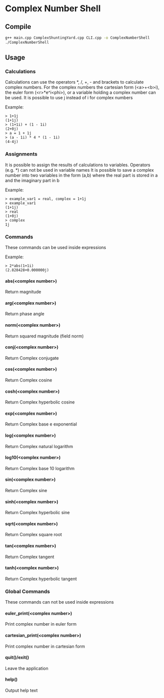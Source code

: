# Complex Number Shell


## Compile

```bash
g++ main.cpp ComplexShuntingYard.cpp CLI.cpp -o ComplexNumberShell
./ComplexNumberShell
```

## Usage
### Calculations
Calculations can use the operators *, /, +, - and brackets to calculate complex numbers.
For the complex numbers the cartesian form (&lt;a&gt;+&lt;b&gt;i), the euler form (&lt;r&gt;*e^i&lt;phi&gt;), 
or a variable holding a complex number can be used. It is possible to use j instead of i for complex numbers

Example:
```console
> 1+1j
(1+1j)
> (1+1i) + (1 - 1i)
(2+0j)
> a = 1 + 1j
> (a - 1i) * 4 * (1 - 1i)
(4-4j)
```

### Assignments

It is possible to assign the results of calculations to variables.
Operators (e.g. *) can not be used in variable names
It is possible to save a complex number into two variables in the form (a,b)
where the real part is stored in a and the imaginary part in b

Example:
```console
> example_var1 = real, complex = 1+1j
> example_var1
(1+1j)
> real
(1+0j)
> complex
1j
```

### Commands
These commands can be used inside expressions

Example:
```console
> 2*abs(1+1i)
(2.828428+0.000000j)
```

#### abs(&lt;complex number&gt;)
Return magnitude
#### arg(&lt;complex number&gt;)
Return phase angle
#### norm(&lt;complex number&gt;)
Return squared magnitude (field norm)
#### conj(&lt;complex number&gt;)
Return Complex conjugate
#### cos(&lt;complex number&gt;)
Return Complex cosine
#### cosh(&lt;complex number&gt;)
Return Complex hyperbolic cosine
#### exp(&lt;complex number&gt;)
Return Complex base e exponential
#### log(&lt;complex number&gt;)
Return Complex natural logarithm
#### log10(&lt;complex number&gt;)
Return Complex base 10 logarithm
#### sin(&lt;complex number&gt;)
Return Complex sine
#### sinh(&lt;complex number&gt;)
Return Complex hyperbolic sine
#### sqrt(&lt;complex number&gt;)
Return Complex square root
#### tan(&lt;complex number&gt;)
Return Complex tangent
#### tanh(&lt;complex number&gt;)
Return Complex hyperbolic tangent

### Global Commands
These commands can not be used inside expressions
#### euler_print(&lt;complex number&gt;)
Print complex number in euler form

#### cartesian_print(&lt;complex number&gt;)
Print complex number in cartesian form

#### quit()/exit()
Leave the application

#### help()
Output help text
